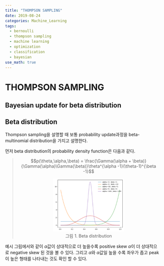 ```yaml
---
title: "THOMPSON SAMPLING"
date: 2019-08-24
categories: Machine_Learning
tags:
  - bernoulli
  - thompson sampling
  - machine learning
  - optimization
  - classification
  - bayesian
use_math: true
---
```


# THOMPSON SAMPLING

## Bayesian update for beta distribution

## Beta distribution

Thompson sampling을 설명할 때 보통 probability update과정을 beta-multinomial distribution을 가지고 설명한다.

먼저 beta distribution의 probability density function은 다음과 같다.

> $$p(\theta,\alpha,\beta) = \frac{\Gamma(\alpha + \beta)}{\Gamma(\alpha)\Gamma(\beta)}\theta^{\alpha -1}(\theta-1)^{\beta -1}$$
> <p align="center"> <img src="/_posts/images/beta_distribution.png" width="50%" height="50%"> <br> 그림 1. Beta distribution</p>

예시 그림에서와 같이 $\alpha$값이 상대적으로 더 높을수록 positive skew $\alpha$이 더 상대적으로 negative skew 된 것을 볼 수 있다. 그리고 $\alpha$와 $\alpha$값일 높을 수록 좌우가 좁고 peak이 높은 형태를 나타내는 것도 확인 할 수 있다.
